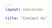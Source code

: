 ```yaml
---
layout: onecolumn

title: "Contact Us"
---
```


<script src="https://www.cognitoforms.com/f/seamless.js" data-key="cmaSPxr9IU6AfOmTGWT3gA" data-form="1"></script>
